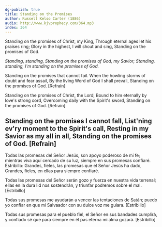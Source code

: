 ```yaml
---
dg-publish: true
title: Standing on the Promises
author: Russell Kelso Carter (1886)
audio: http://www.kjvprophecy.com/364.mp3
index: 364
---
```


Standing on the promises of Christ, my King,
Through eternal ages let his praises ring;
Glory in the highest, I will shout and sing,
Standing on the promises of God.

*Standing, standing,
Standing on the promises of God, my Savior;
Standing, standing,
I'm standing on the promises of God.*

Standing on the promises that cannot fail.
When the howling storms of doubt and fear assail,
By the living Word of God I shall prevail,
Standing on the promises of God. [Refrain]

Standing on the promises of Christ, the Lord,
Bound to him eternally by love's strong cord,
Overcoming daily with the Spirit's sword,
Standing on the promises of God. [Refrain]

Standing on the promises I cannot fall,
List'ning ev'ry moment to the Spirit's call,
Resting in my Savior as my all in all,
Standing on the promises of God. [Refrain]
---
Todas las promesas del Señor Jesús,
son apoyo poderoso de mi fe;
mientras viva aquí cercado de su luz,
siempre en sus promesas confiaré.
Estribillo:
Grandes, fieles,
las promesas que el Señor Jesús ha dado,
Grandes, fieles,
en ellas para siempre confiaré.

Todas las promesas del Señor serán
gozo y fuerza en nuestra vida terrenal;
ellas en la dura lid nos sostendrán,
y triunfar podremos sobre el mal. [Estribillo]

Todas sus promesas me ayudarán
a vencer las tentaciones de Satán;
puedo yo confiar en que mi Salvaador
con su dulce voz me guiara. [Estribillo]

Todas sus promesas para el pueblo fiel,
el Señor en sus bandades cumplirá,
y confiado sé que para siempre en él
pas eterna mi alma gozará. [Estribillo]